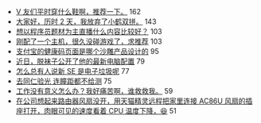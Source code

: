 - [V 友们平时穿什么鞋啊，推荐一下。](https://www.v2ex.com/t/677793) 162
- [大家好，历时 2 天，我放弃了小鹤双拼。](https://www.v2ex.com/t/677917) 143
- [想以程序员题材为主直播什么内容比较好？](https://www.v2ex.com/t/677682) 103
- [刚配了一个主机，很久没碰游戏了，求推荐](https://www.v2ex.com/t/677820) 103
- [支付宝的健康码页面是哪个沙雕产品设计的](https://www.v2ex.com/t/677695) 95
- [近日，脱袜子公开了他的最新电脑配置](https://www.v2ex.com/t/677839) 79
- [怎么总有人说新 SE 是电子垃圾呢](https://www.v2ex.com/t/677739) 77
- [去同仁验光 连瞳距都不给测](https://www.v2ex.com/t/677712) 75
- [工作没有意义怎么办？我好痛苦啊，谁救救我。](https://www.v2ex.com/t/677731) 59
- [在公司想起来路由器风扇没开，用天猫精灵远程把家里连接 AC86U 风扇的插座打开，肉眼可见的速度看着 CPU 温度下降，😆](https://www.v2ex.com/t/677756) 51